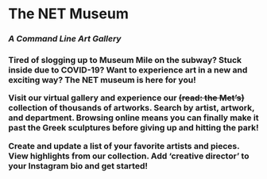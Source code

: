 
<h1><b>The NET Museum </b></h1>
<i><h3>A Command Line Art Gallery</i><h3>


Tired of slogging up to Museum Mile on the subway? Stuck inside due to COVID-19? Want to experience art in a new and exciting way? The NET museum is here for you! 

Visit our virtual gallery and experience our <s>(read: the Met’s)</s> collection of thousands of artworks. Search by artist, artwork, and department. Browsing online means you can finally make it past the Greek sculptures before giving up and hitting the park! 

Create and update a list of your favorite artists and pieces. View highlights from our collection. Add ‘creative director’ to your Instagram bio and get started! 